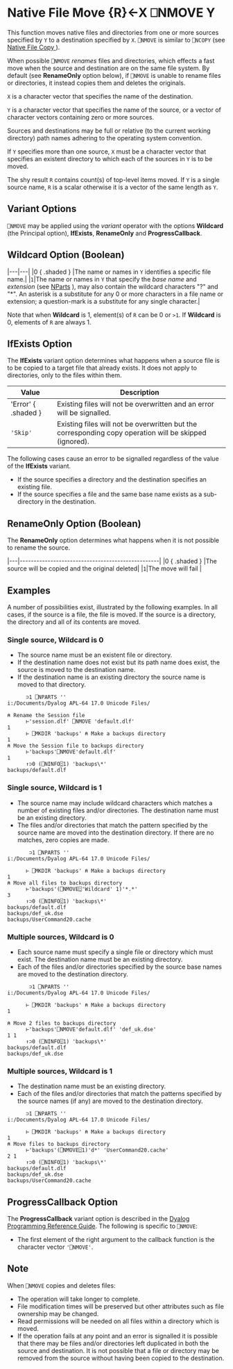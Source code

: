 <!-- Hidden search keywords -->
<div style="display: none;">
  ⎕NMOVE NMOVE
</div>

<h1 class="heading"><span class="name">Native File Move</span> <span class="command">{R}←X ⎕NMOVE Y</span></h1>

This function moves native files and directories from one or more sources specified by `Y` to a destination specified by  `X`. `⎕NMOVE` is similar to `⎕NCOPY` (see [Native File Copy ](ncopy.md)).

When possible `⎕NMOVE` *renames* files and directories, which effects a fast move when the source and destination are on the same file system. By default (see **RenameOnly** option below), if `⎕NMOVE` is unable to rename files or directories, it instead copies them and deletes the originals.

`X` is a character vector that specifies the name of the destination.

`Y` is a character vector that specifies the name of the source, or a vector of character vectors containing zero or more sources.

Sources and destinations may be full or relative (to the current working directory) path names adhering to the operating system convention.

If `Y` specifies more than one source, `X` must be a character vector  that specifies an existent directory to which each of the sources in `Y` is to be moved.

The shy result `R` contains count(s) of top-level items moved. If `Y` is a single source name, `R` is a scalar otherwise it is a vector of the same length as `Y`.

## Variant Options

`⎕NMOVE` may be applied using the _variant_ operator with the options **Wildcard** (the Principal option), **IfExists**, **RenameOnly** and **ProgressCallback**.

## Wildcard Option (Boolean)

|---|---|
|0 { .shaded } |The name or names in `Y` identifies a specific file name.|
|`1`|The name or names in `Y` that specify the *base name* and *extension* (see [NParts](./nparts.md) ), may also contain the wildcard characters "?" and "*". An asterisk is a substitute for any 0 or more characters in a file name or extension; a question-mark is a substitute for any single character.|

Note that when **Wildcard** is 1, element(s) of `R` can  be 0 or `>1`. If **Wildcard** is 0, elements of `R` are always 1.

## IfExists Option

The **IfExists** variant option determines what happens when a source file is to be copied to a target file that already exists. It does not apply to directories, only to the files within them.

|Value   |Description                                                                                           |
|--------|------------------------------------------------------------------------------------------------------|
|'Error' { .shaded } |Existing files will not be overwritten and an error will be signalled.                                |
|`'Skip'`|Existing files will not be overwritten but the corresponding copy operation will be skipped (ignored).|

The following cases cause an error to be signalled  regardless of the value of the **IfExists** variant.

- If the source specifies a directory and the destination specifies an existing file.
- If the source specifies a file and the same base name exists as a sub-directory in the destination.

## RenameOnly Option (Boolean)

The **RenameOnly** option  determines what happens when it is not possible to rename the source.

|---|--------------------------------------------------|
|0 { .shaded }  |The source will be copied and the original deleted|
|`1`|The move will fail                                |

## Examples

A number of possibilities exist, illustrated by the following examples. In all cases, if the source is a file, the file is moved. If the source is a directory, the directory and all of its contents are moved.

### Single source, Wildcard is 0

- The source name must be an existent file or directory.
- If the destination name does not exist but its path name does exist, the source is moved to the destination name.
- If the destination name is an existing directory the source name is moved to that directory.

```apl
      ⊃1 ⎕NPARTS ''
i:/Documents/Dyalog APL-64 17.0 Unicode Files/

⍝ Rename the Session file
      ⊢'session.dlf' ⎕NMOVE 'default.dlf'
1
      ⊢ ⎕MKDIR 'backups' ⍝ Make a backups directory
1
⍝ Move the Session file to backups directory
      ⊢'backups'⎕NMOVE'default.dlf'
1
      ↑⊃0 (⎕NINFO⍠1) 'backups\*'
backups/default.dlf  
```

### Single source, Wildcard is 1

- The source name may include wildcard characters which matches a number of existing files and/or directories. The destination name must be an existing directory.
- The files and/or directories that match the pattern specified by the source name are moved into the destination directory. If there are no matches, zero copies are made.

```apl
       ⊃1 ⎕NPARTS ''
i:/Documents/Dyalog APL-64 17.0 Unicode Files/

      ⊢ ⎕MKDIR 'backups' ⍝ Make a backups directory
1
⍝ Move all files to backups directory
      ⊢'backups'(⎕NMOVE⍠'Wildcard' 1)'*.*'
3
      ↑⊃0 (⎕NINFO⍠1) 'backups\*'
backups/default.dlf        
backups/def_uk.dse         
backups/UserCommand20.cache
```

### Multiple sources, Wildcard is 0

- Each source name must specify a single file or directory which must exist. The destination name must be an existing directory.
- Each of the files and/or directories specified by the source base names are moved to the destination directory.

```apl
       ⊃1 ⎕NPARTS ''
i:/Documents/Dyalog APL-64 17.0 Unicode Files/

      ⊢ ⎕MKDIR 'backups' ⍝ Make a backups directory
1

⍝ Move 2 files to backups directory
      ⊢'backups'⎕NMOVE'default.dlf' 'def_uk.dse'
1 1
      ↑⊃0 (⎕NINFO⍠1) 'backups\*'
backups/default.dlf
backups/def_uk.dse 
```

### Multiple sources, Wildcard is 1

- The destination name must be an existing directory.
- Each of the files and/or directories that match the patterns specified by the source names (if any) are moved to the destination directory.

```apl
      ⊃1 ⎕NPARTS ''
i:/Documents/Dyalog APL-64 17.0 Unicode Files/

      ⊢ ⎕MKDIR 'backups' ⍝ Make a backups directory
1
⍝ Move files to backups directory
      ⊢'backups'(⎕NMOVE⍠1)'d*' 'UserCommand20.cache'
2 1
      ↑⊃0 (⎕NINFO⍠1) 'backups\*'
backups/default.dlf
backups/def_uk.dse
backups/UserCommand20.cache
```

## ProgressCallback Option

The **ProgressCallback** variant option is described in the [Dyalog Programming Reference Guide](../../../programming-reference-guide/native-files#progress-callbacks). The following is specific to `⎕NMOVE`:

* The first element of the right argument to the callback function is the character vector `'⎕NMOVE'`.

## Note

When `⎕NMOVE` copies and deletes files:

- The operation will take longer to complete.
- File modification times will be preserved but other attributes such as file ownership may be changed.
- Read permissions will be needed on all files within a directory which is moved.
- If the operation fails at any point and an error is signalled it is possible that there may be files and/or directories left duplicated in both the source and destination. It is not possible that a file or directory may be removed from the source without having been copied to the destination.
